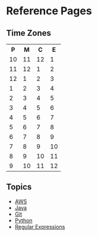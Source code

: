# Reference Pages

## Time Zones

<div>
<table>
  <tr>
    <th>P</th>
    <th>M</th>
    <th>C</th>
    <th>E</th>
  </tr>
  <tr>
    <td>10</td>
    <td>11</td>
    <td>12</td>
    <td>1</td>
  </tr>
  <tr>
    <td>11</td>
    <td>12</td>
    <td>1</td>
    <td>2</td>
  </tr>
  <tr>
    <td>12</td>
    <td>1</td>
    <td>2</td>
    <td>3</td>
  </tr>
  <tr>
    <td>1</td>
    <td>2</td>
    <td>3</td>
    <td>4</td>
  </tr>
  <tr>
    <td>2</td>
    <td>3</td>
    <td>4</td>
    <td>5</td>
  </tr>
  <tr>
    <td>3</td>
    <td>4</td>
    <td>5</td>
    <td>6</td>
  </tr>
  <tr>
    <td>4</td>
    <td>5</td>
    <td>6</td>
    <td>7</td>
  </tr>
  <tr>
    <td>5</td>
    <td>6</td>
    <td>7</td>
    <td>8</td>
  </tr>
  <tr>
    <td>6</td>
    <td>7</td>
    <td>8</td>
    <td>9</td>
  </tr>
  <tr>
    <td>7</td>
    <td>8</td>
    <td>9</td>
    <td>10</td>
  </tr>
  <tr>
    <td>8</td>
    <td>9</td>
    <td>10</td>
    <td>11</td>
  </tr>
  <tr>
    <td>9</td>
    <td>10</td>
    <td>11</td>
    <td>12</td>
  </tr>
</table>
</div>

## Topics

* [AWS](AWS.md)
* [Java](Java.md)
* [Git](Git.md)
* [Python](Python.md)
* [Regular Expressions](Regex.md)
